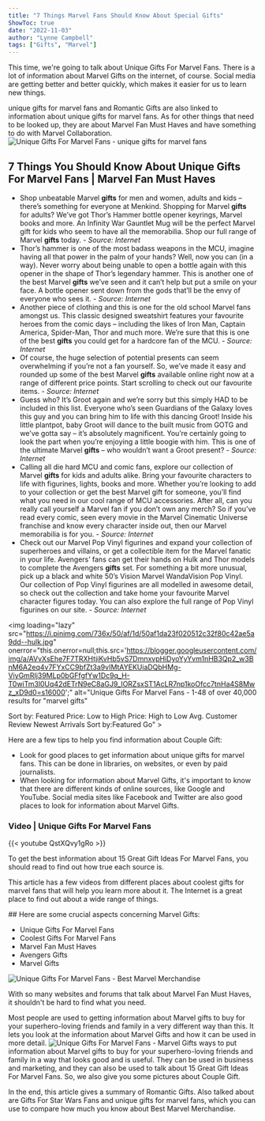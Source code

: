 ```yaml
---
title: "7 Things Marvel Fans Should Know About Special Gifts"
ShowToc: true 
date: "2022-11-03"
author: "Lynne Campbell" 
tags: ["Gifts", "Marvel"]
---
```


	
This time, we're going to talk about Unique Gifts For Marvel Fans. There is a lot of information about Marvel Gifts on the internet, of course. Social media are getting better and better quickly, which makes it easier for us to learn new things.

unique gifts for marvel fans and Romantic Gifts are also linked to information about unique gifts for marvel fans. As for other things that need to be looked up, they are about Marvel Fan Must Haves and have something to do with Marvel Collaboration.
<img loading="lazy" src="https://hative.com/wp-content/uploads/2014/07/spiderman-drawings/1-spiderman-drawings.jpg" onerror="this.onerror=null;this.src='https://blogger.googleusercontent.com/img/a/AVvXsEhe7F7TRXHtjiKvHb5vS7DmnxvpHiDyoYyYvm1nHB3Qp2_w3BnM6A2eq4v7FYxCC9bfZt3a9vIMtAYEKUiaDQbHMg-ViyGmRIj39MLp0bGFfgfYw1Dc9q_H-T0wiTm3l0Uq42dETrN9eC8aGJ9_IORZsxST1AcLR7np1koOfcc7tnHa4S8Mwz_xD9d0=s16000';" alt="Unique Gifts For Marvel Fans - unique gifts for marvel fans" >

## 7 Things You Should Know About Unique Gifts For Marvel Fans | Marvel Fan Must Haves
-   Shop unbeatable Marvel **gifts** for men and women, adults and kids – there’s something for everyone at Menkind. Shopping for Marvel **gifts** for adults? We’ve got Thor’s Hammer bottle opener keyrings, Marvel books and more. An Infinity War Gauntlet Mug will be the perfect Marvel gift for kids who seem to have all the memorabilia. Shop our full range of Marvel **gifts** today. - <cite>Source: Internet</cite>
-   Thor’s hammer is one of the most badass weapons in the MCU, imagine having all that power in the palm of your hands? Well, now you can (in a way). Never worry about being unable to open a bottle again with this opener in the shape of Thor’s legendary hammer. This is another one of the best Marvel **gifts** we’ve seen and it can’t help but put a smile on your face. A bottle opener sent down from the gods that’ll be the envy of everyone who sees it. - <cite>Source: Internet</cite>
-   Another piece of clothing and this is one for the old school Marvel fans amongst us. This classic designed sweatshirt features your favourite heroes from the comic days – including the likes of Iron Man, Captain America, Spider-Man, Thor and much more. We’re sure that this is one of the best **gifts** you could get for a hardcore fan of the MCU. - <cite>Source: Internet</cite>
-   Of course, the huge selection of potential presents can seem overwhelming if you’re not a fan yourself. So, we’ve made it easy and rounded up some of the best Marvel **gifts** available online right now at a range of different price points. Start scrolling to check out our favourite items. - <cite>Source: Internet</cite>
-   Guess who? It’s Groot again and we’re sorry but this simply HAD to be included in this list. Everyone who’s seen Guardians of the Galaxy loves this guy and you can bring him to life with this dancing Groot! Inside his little plantpot, baby Groot will dance to the built music from GOTG and we’ve gotta say – it’s absolutely magnificent. You’re certainly going to look the part when you’re enjoying a little boogie with him. This is one of the ultimate Marvel **gifts** – who wouldn’t want a Groot present? - <cite>Source: Internet</cite>
-   Calling all die hard MCU and comic fans, explore our collection of Marvel **gifts** for kids and adults alike. Bring your favourite characters to life with figurines, lights, books and more. Whether you’re looking to add to your collection or get the best Marvel gift for someone, you’ll find what you need in our cool range of MCU accessories. After all, can you really call yourself a Marvel fan if you don’t own any merch? So if you’ve read every comic, seen every movie in the Marvel Cinematic Universe franchise and know every character inside out, then our Marvel memorabilia is for you. - <cite>Source: Internet</cite>
-   Check out our Marvel Pop Vinyl figurines and expand your collection of superheroes and villains, or get a collectible item for the Marvel fanatic in your life. Avengers’ fans can get their hands on Hulk and Thor models to complete the Avengers **gifts** set. For something a bit more unusual, pick up a black and white 50’s Vision Marvel WandaVision Pop Vinyl. Our collection of Pop Vinyl figurines are all modelled in awesome detail, so check out the collection and take home your favourite Marvel character figures today. You can also explore the full range of Pop Vinyl figurines on our site. - <cite>Source: Internet</cite>


<img loading="lazy" src="https://i.pinimg.com/736x/50/af/1d/50af1da23f020512c32f80c42ae5a9dd--hulk.jpg" onerror="this.onerror=null;this.src='https://blogger.googleusercontent.com/img/a/AVvXsEhe7F7TRXHtjiKvHb5vS7DmnxvpHiDyoYyYvm1nHB3Qp2_w3BnM6A2eq4v7FYxCC9bfZt3a9vIMtAYEKUiaDQbHMg-ViyGmRIj39MLp0bGFfgfYw1Dc9q_H-T0wiTm3l0Uq42dETrN9eC8aGJ9_IORZsxST1AcLR7np1koOfcc7tnHa4S8Mwz_xD9d0=s16000';" alt="Unique Gifts For Marvel Fans - 1-48 of over 40,000 results for "marvel gifts"







Sort by:
Featured
Price: Low to High
Price: High to Low
Avg. Customer Review
Newest Arrivals
Sort by:Featured
Go" >

Here are a few tips to help you find information about Couple Gift:
- Look for good places to get information about unique gifts for marvel fans. This can be done in libraries, on websites, or even by paid journalists.
- When looking for information about Marvel Gifts, it's important to know that there are different kinds of online sources, like Google and YouTube. Social media sites like Facebook and Twitter are also good places to look for information about Marvel Gifts.

### Video | Unique Gifts For Marvel Fans
{{< youtube QstXQvy1gRo >}} 

To get the best information about 15 Great Gift Ideas For Marvel Fans, you should read to find out how true each source is.

This article has a few videos from different places about coolest gifts for marvel fans that will help you learn more about it. The Internet is a great place to find out about a wide range of things.
<script async="async" data-cfasync="false" src="//normallydemandedalter.com/fe63df3c5408708b15d8dc3d9b206b31/invoke.js"></script>
<div id="container-fe63df3c5408708b15d8dc3d9b206b31"></div>
## Here are some crucial aspects concerning Marvel Gifts:

- Unique Gifts For Marvel Fans
- Coolest Gifts For Marvel Fans
- Marvel Fan Must Haves
- Avengers Gifts
- Marvel Gifts

 <img loading="lazy" src="http://designbyjoyce.com/pauljr/bikes/loopster/trike4med.jpg" onerror="this.onerror=null;this.src='https://blogger.googleusercontent.com/img/a/AVvXsEhe7F7TRXHtjiKvHb5vS7DmnxvpHiDyoYyYvm1nHB3Qp2_w3BnM6A2eq4v7FYxCC9bfZt3a9vIMtAYEKUiaDQbHMg-ViyGmRIj39MLp0bGFfgfYw1Dc9q_H-T0wiTm3l0Uq42dETrN9eC8aGJ9_IORZsxST1AcLR7np1koOfcc7tnHa4S8Mwz_xD9d0=s16000';" alt="Unique Gifts For Marvel Fans - Best Marvel Merchandise" >

With so many websites and forums that talk about Marvel Fan Must Haves, it shouldn't be hard to find what you need.

Most people are used to getting information about Marvel gifts to buy for your superhero-loving friends and family in a very different way than this. It lets you look at the information about Marvel Gifts and how it can be used in more detail.
<img loading="lazy" src="https://thingstobuy.net/wp-content/uploads/2020/11/Marvel-logo-light.jpg" onerror="this.onerror=null;this.src='https://blogger.googleusercontent.com/img/a/AVvXsEhe7F7TRXHtjiKvHb5vS7DmnxvpHiDyoYyYvm1nHB3Qp2_w3BnM6A2eq4v7FYxCC9bfZt3a9vIMtAYEKUiaDQbHMg-ViyGmRIj39MLp0bGFfgfYw1Dc9q_H-T0wiTm3l0Uq42dETrN9eC8aGJ9_IORZsxST1AcLR7np1koOfcc7tnHa4S8Mwz_xD9d0=s16000';" alt="Unique Gifts For Marvel Fans - Marvel Gifts" >
ways to put information about Marvel gifts to buy for your superhero-loving friends and family in a way that looks good and is useful. They can be used in business and marketing, and they can also be used to talk about 15 Great Gift Ideas For Marvel Fans. So, we also give you some pictures about Couple Gift.

In the end, this article gives a summary of Romantic Gifts. Also talked about are Gifts For Star Wars Fans and unique gifts for marvel fans, which you can use to compare how much you know about Best Marvel Merchandise.
	
	
	
	

